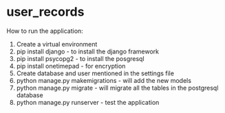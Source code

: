 # user_records


How to run the application:

1. Create a virtual environment 
2. pip install django - to install the django framework
3. pip install psycopg2  - to install the posgresql
4. pip install onetimepad - for encryption
5. Create database and user mentioned in the settings file
6. python manage.py makemigrations - will add the new models
7. python manage.py migrate - will migrate all the tables in the postgresql database
8. python manage.py runserver - test the application
